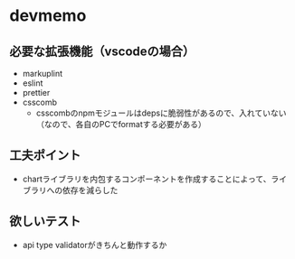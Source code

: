 # devmemo

## 必要な拡張機能（vscodeの場合）

- markuplint
- eslint
- prettier
- csscomb
  - csscombのnpmモジュールはdepsに脆弱性があるので、入れていない（なので、各自のPCでformatする必要がある）

## 工夫ポイント

- chartライブラリを内包するコンポーネントを作成することによって、ライブラリへの依存を減らした

## 欲しいテスト

- api type validatorがきちんと動作するか
